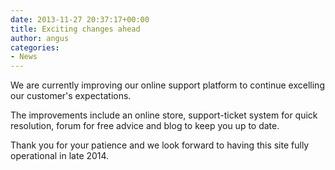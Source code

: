 ```yaml
---
date: 2013-11-27 20:37:17+00:00
title: Exciting changes ahead
author: angus
categories:
- News
---
```


We are currently improving our online support platform to continue excelling our customer's expectations.

The improvements include an online store, support-ticket system for quick resolution, forum for free advice and blog to keep you up to date.

Thank you for your patience and we look forward to having this site fully operational in late 2014.
